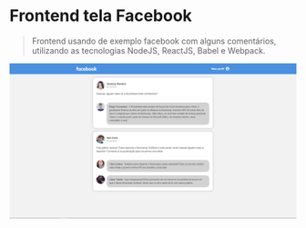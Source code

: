 # Frontend tela Facebook
> Frontend usando de exemplo facebook com alguns comentários, utilizando as tecnologias NodeJS, ReactJS, Babel e Webpack.  

![](./desafio-facebook.png)
